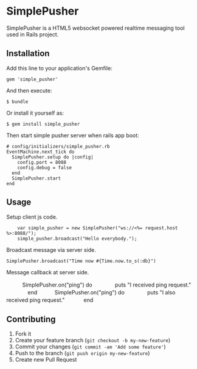 # SimplePusher

SimplePusher is a HTML5 websocket powered realtime messaging tool used in Rails project.

## Installation

Add this line to your application's Gemfile:

    gem 'simple_pusher'

And then execute:

    $ bundle

Or install it yourself as:

    $ gem install simple_pusher

Then start simple pusher server when rails app boot:

    # config/initializers/simple_pusher.rb
    EventMachine.next_tick do
      SimplePusher.setup do |config|
        config.port = 8088
        config.debug = false
      end
      SimplePusher.start
    end


## Usage

Setup client js code.

```
    var simple_pusher = new SimplePusher("ws://<%= request.host %>:8088/");
    simple_pusher.broadcast("Hello everybody.");
```

Broadcast message via server side.

    SimplePusher.broadcast("Time now #{Time.now.to_s(:db}")

Message callback at server side.

  　　　SimplePusher.on("ping") do
    　　　　puts "I received ping request."
　　　　end
  　　　SimplePusher.on("ping") do
    　　　　puts "I also received ping request."
　　　  end

## Contributing

1. Fork it
2. Create your feature branch (`git checkout -b my-new-feature`)
3. Commit your changes (`git commit -am 'Add some feature'`)
4. Push to the branch (`git push origin my-new-feature`)
5. Create new Pull Request
